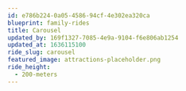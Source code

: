 ```yaml
---
id: e786b224-0a05-4586-94cf-4e302ea320ca
blueprint: family-rides
title: Carousel
updated_by: 169f1327-7085-4e9a-9104-f6e806ab1254
updated_at: 1636115100
ride_slug: carousel
featured_image: attractions-placeholder.png
ride_height:
  - 200-meters
---
```

